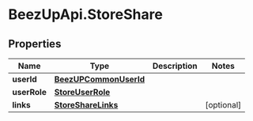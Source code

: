 # BeezUpApi.StoreShare

## Properties
Name | Type | Description | Notes
------------ | ------------- | ------------- | -------------
**userId** | [**BeezUPCommonUserId**](BeezUPCommonUserId.md) |  | 
**userRole** | [**StoreUserRole**](StoreUserRole.md) |  | 
**links** | [**StoreShareLinks**](StoreShareLinks.md) |  | [optional] 


